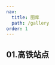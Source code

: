 ```yaml
---
nav:
  title: 图库
  path: /gallery
order: 1
---
```


## 01.高铁站点

<!-- author: gaoxuebo -->

<code src= './highSpeedRail/index.tsx'>
